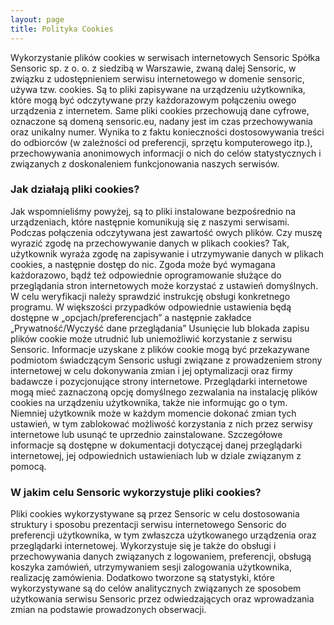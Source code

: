 ```yaml
--- 
layout: page
title: Polityka Cookies
---
```


Wykorzystanie plików cookies w serwisach internetowych Sensoric
Spółka Sensoric sp. z o. o. z siedzibą w Warszawie, zwaną dalej Sensoric, w związku z udostępnieniem serwisu internetowego w domenie sensoric, używa tzw. cookies. Są to pliki zapisywane na urządzeniu użytkownika, które mogą być odczytywane przy każdorazowym połączeniu owego urządzenia z internetem. Same pliki cookies przechowują dane cyfrowe, oznaczone są domeną sensoric.eu, nadany jest im czas przechowywania oraz unikalny numer.
Wynika to z faktu konieczności dostosowywania treści do odbiorców (w zależności od preferencji, sprzętu komputerowego itp.), przechowywania anonimowych informacji o nich do celów statystycznych i związanych z doskonaleniem funkcjonowania naszych serwisów.

### Jak działają pliki cookies?
Jak wspomnieliśmy powyżej, są to pliki instalowane bezpośrednio na urządzeniach, które następnie komunikują się z naszymi serwisami. Podczas połączenia odczytywana jest zawartość owych plików.
Czy muszę wyrazić zgodę na przechowywanie danych w plikach cookies?
Tak, użytkownik wyraża zgodę na zapisywanie i utrzymywanie danych w plikach cookies, a następnie dostęp do nic. Zgoda może być wymagana każdorazowo, bądź też odpowiednie oprogramowanie służące do przeglądania stron internetowych może korzystać z ustawień domyślnych. W celu weryfikacji należy sprawdzić instrukcję obsługi konkretnego programu. W większości przypadków odpowiednie ustawienia będą dostępne w „opcjach/preferencjach” a następnie zakładce „Prywatność/Wyczyść dane przeglądania”
Usunięcie lub blokada zapisu plików cookie może utrudnić lub uniemożliwić korzystanie z serwisu Sensoric.
Informacje uzyskane z plików cookie mogą być przekazywane podmiotom świadczącym Sensoric usługi związane z prowadzeniem strony internetowej w celu dokonywania zmian i jej optymalizacji oraz firmy badawcze i pozycjonujące strony internetowe.
Przeglądarki internetowe mogą mieć zaznaczoną opcję domyślnego zezwalania na instalację plików cookies na urządzeniu użytkownika, także nie informując go o tym. Niemniej użytkownik może w każdym momencie dokonać zmian tych ustawień, w tym zablokować możliwość korzystania z nich przez serwisy internetowe lub usunąć te uprzednio zainstalowane. Szczegółowe informacje są dostępne w dokumentacji dotyczącej danej przeglądarki internetowej, jej odpowiednich ustawieniach lub w dziale związanym z pomocą.

### W jakim celu Sensoric wykorzystuje pliki cookies?
Pliki cookies wykorzystywane są przez Sensoric w celu dostosowania struktury i sposobu prezentacji serwisu internetowego Sensoric do preferencji użytkownika, w tym zwłaszcza użytkowanego urządzenia oraz przeglądarki internetowej. Wykorzystuje się je także do obsługi i przechowywania danych związanych z logowaniem, preferencji, obsługą koszyka zamówień, utrzymywaniem sesji zalogowania użytkownika, realizację zamówienia. Dodatkowo tworzone są statystyki, które wykorzystywane są do celów analitycznych związanych ze sposobem użytkowania serwisu Sensoric przez odwiedzających oraz wprowadzania zmian na podstawie prowadzonych obserwacji. 
